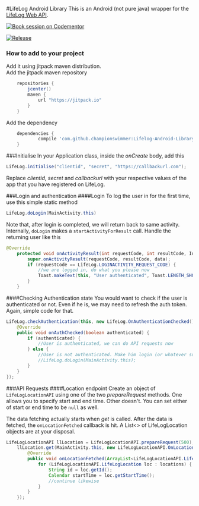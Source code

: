 #LifeLog Android Library
This is an Android (not pure java) wrapper for the [LifeLog Web API](https://developer.sony.com/develop/services/lifelog-api).

[![Book session on Codementor](https://cdn.codementor.io/badges/book_session_github.svg)](https://www.codementor.io/championswimmer?utm_source=github&utm_medium=button&utm_term=championswimmer&utm_campaign=github)

[![Release](https://img.shields.io/github/release/championswimmer/Lifelog-Android-Library.svg?label=maven)](https://jitpack.io/#championswimmer/Lifelog-Android-Library/1.0)

### How to add to your project

Add it using jitpack maven distribution.  
Add the jitpack maven repository

```groovy
    repositories {
        jcenter()
        maven {
            url "https://jitpack.io"
        }
    }
```

Add the dependency

```groovy
    dependencies {
            compile 'com.github.championswimmer:Lifelog-Android-Library:1.0'
    }
```


###Initialise
In your Application class, inside the _onCreate_ body, add this

```java
LifeLog.initialise("clientid", "secret", "https://callbackurl.com");
```

Replace _clientid_, _secret_ and _callbackurl_ with your respective values of the app that
you have registered on LifeLog.

###Login and authentication
####Login
To log the user in for the first time, use this simple static method

```java
LifeLog.doLogin(MainActivity.this)
```

Note that, after login is completed, we will return back to same activity.
Internally, `doLogin` makes a `startActivityForResult` call. Handle the returning user like this

```java
@Override
    protected void onActivityResult(int requestCode, int resultCode, Intent data) {
        super.onActivityResult(requestCode, resultCode, data);
        if (requestCode == LifeLog.LOGINACTIVITY_REQUEST_CODE) {
            //we are logged in, do what you please now
            Toast.makeText(this, "User authenticated", Toast.LENGTH_SHORT).show();
        }
    }
```

####Checking Authentication state
You would want to check if the user is authenticated or not. Even if he is, we may need to refresh
the auth token. Again, simple code for that.
```java
LifeLog.checkAuthentication(this, new LifeLog.OnAuthenticationChecked() {
    @Override
    public void onAuthChecked(boolean authenticated) {
        if (authenticated) {
            //User is authenticated, we can do API requests now
        } else {
            //User is not authenticated. Make him login (or whatever suits your app's flow)
            //LifeLog.doLogin(MainActivity.this);
        }
    }
});
```

###API Requests
####Location endpoint
Create an object of `LifeLogLocationAPI` using one of the two _prepareRequest_ methods.
One allows you to specify start and end time. Other doesn't. You can set either of start or end
time to be `null` as well.

The data fetching actually starts when _get_ is called. After the data is fetched, the `onLocationFetched`
callback is hit.
A List<> of LifeLogLocation objects are at your disposal.

```java
LifeLogLocationAPI llLocation = LifeLogLocationAPI.prepareRequest(500);
    llLocation.get(MainActivity.this, new LifeLogLocationAPI.OnLocationFetched() {
        @Override
        public void onLocationFetched(ArrayList<LifeLogLocationAPI.LifeLogLocation> locations) {
            for (LifeLogLocationAPI.LifeLogLocation loc : locations) {
                String id = loc.getId();
                Calendar startTime = loc.getStartTime();
                //continue likewise
            }
        }
    });
```
